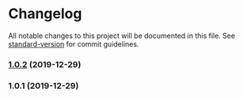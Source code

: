# Changelog

All notable changes to this project will be documented in this file. See [standard-version](https://github.com/conventional-changelog/standard-version) for commit guidelines.

### [1.0.2](https://github.com/icai/isrequire/compare/v1.0.1...v1.0.2) (2019-12-29)

### 1.0.1 (2019-12-29)
